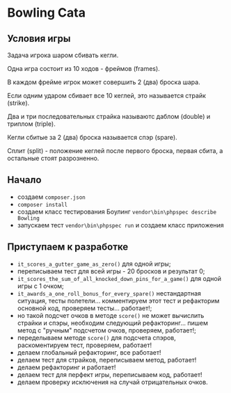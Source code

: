 # Bowling Cata

## Условия игры

Задача игрока шаром сбивать кегли.

Одна игра состоит из 10 ходов - фреймов (frames).

В каждом фрейме игрок может совершить 2 (два) броска шара.

Если одним ударом сбивает все 10 кеглей, это называется страйк (strike).

Два и три последовательных страйка называютс даблом (double) и триплом (triple).

Кегли сбитые за 2 (два) броска называется спэр (spare).

Сплит (split) - положение кеглей после первого броска, первая сбита, а остальные стоят разрозненно.

## Начало

- создаем `composer.json`
- `composer install`
- создаем класс тестирования Боулинг `vendor\bin\phpspec describe Bowling`
- запускаем тест `vendor\bin\phpspec run` и создаем класс приложения

## Приступаем к разработке

- `it_scores_a_gutter_game_as_zero()` для одной игры;
- переписываем тест для всей игры - 20 бросков и результат 0;
- `it_scores_the_sum_of_all_knocked_down_pins_for_a_game()` для одной игры с 1 очком;
- `it_awards_a_one_roll_bonus_for_every_spare()` нестандартная ситуация, тесты полетели... комментируем этот тест и рефакторим основной код, проверяем тесты... работает!;
- но такой подсчет очков в методе `score()` не может вычислить страйки и спэры, необходим следующий рефакторинг... пишем метод с "ручным" подсчетом очков, проверяем, работает!;
- переделываем методе `score()` для подсчета спэров, раскоментируем тест, проверяем, работает!
- делаем глобальный рефакторинг, все работает!
- делаем тест для страйков, переписываем метод, работает!
- делаем рефакторинг и работает!
- делаем тест для перфект игры, переписываем код, работает!
- делаем проверку исключения на случай отрицательных очков.
